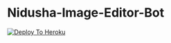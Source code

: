 # Nidusha-Image-Editor-Bot

[![Deploy To Heroku](https://www.herokucdn.com/deploy/button.svg)](https://heroku.com/deploy?template=https://)

